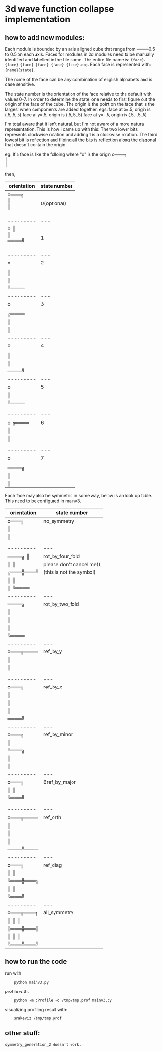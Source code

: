 # 3d wave function collapse implementation

## how to add new modules:
Each module is bounded by an axis aligned cube that range from ════0.5 to 0.5 on each axis.
Faces for modules in 3d modules need to be manually identified and labelled in the file name.
The entire file name is: `{face}-{face}-{face}-{face}-{face}-{face}.obj`.
Each face is represented with: `{name}{state}`.

The name of the face can be any combination of english alphabets and is case sensitive.

The state number is the orientation of the face relative to the default with values 0-7.
In order to determine the state, one needs to first figure out the origin of the face of the cube.
The origin is the point on the face that is the largest when components are added together.
egs: 
    face at x=.5, origin is (.5,.5,.5)
    face at y=.5, origin is (.5,.5,.5)
    face at y=-.5, origin is (.5,-.5,.5)

I'm total aware that it isn't natural, but I'm not aware of a more natural representation.
This is how i came up with this:
The two lower bits represents clockwise rotation and adding 1 is a clockwise rotation.
The third lowest bit is reflection and fliping all the bits is reflection along the diagonal that doesn't contain the origin.

eg:
If a face is like the folloing where "o" is the origin
o═══╗    
    ║    
    ║    
         
          
then,

orientation|state number
---------|---
o═══╗    <br>    ║    <br>    ║    <br>         <br>         |0(optional)
---------|---
o       ║<br>        ║<br>    ════╝<br>         <br>         |1
---------|---
o        |2
         |
    ║    |
    ║    |
    ╚════|
---------|---
o        |3
         |
╔════    |
║        |
║        |
---------|---
o        |4
         |
    ║    |
    ║    |
════╝    |
---------|---
o        |5
║        |
╚════    |
         |
         |
---------|---
o   ╔════|6
    ║    |
    ║    |
         |
         |
---------|---
o        |7
         |
    ════╗|
        ║|
        ║|

Each face may also be symmetric in some way, below is an look up table. This need to be configured in mainv3.

orientation|state number
---------|---
o═══╗    |no_symmetry
    ║    |
    ║    |
         |
         |
---------|---
════╗   ║|rot_by_four_fold
    ║   ║|please don't cancel me)(
╔═══╬═══╝|(this is not the symbol)
║   ║    |
║   ╚════|
---------|---
════╗    |rot_by_two_fold
    ║    |
    ║    |
    ║    |
    ╚════|
---------|---
o═══╦════|ref_by_y
    ║    |
    ║    |
         |
         |
---------|---
o═══╗    |ref_by_x
    ║    |
    ║    |
    ║    |
════╝    |
---------|---
o═══╗    |ref_by_minor
    ║    |
    ╚═══╗|
        ║|
        ║|
---------|---
o═══╗    |6ref_by_major
║   ║    |
╚═══╝    |
         |
         |
---------|---
o═══╦════|ref_orth
    ║    |
    ║    |
    ║    |
════╩════|
---------|---
o═══╗    |ref_diag
║   ║    |
╚═══╬═══╗|
    ║   ║|
    ╚═══╝|
---------|---
o═══╦═══╗|all_symmetry
║   ║   ║|
╠═══╬═══╣|
║   ║   ║|
╚═══╩═══╝|
 
## how to run the code
run with
```
    python mainv3.py
```
profile with:
```
    python -m cProfile -o /tmp/tmp.prof mainv3.py
```
visualizing profiling result with:
```
    snakeviz /tmp/tmp.prof
```

## other stuff:
    symmetry_generation_2 doesn't work.

